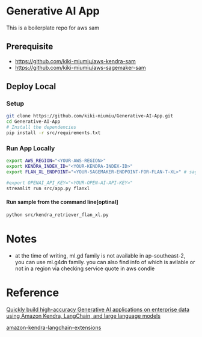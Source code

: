 # Generative AI App

This is a boilerplate repo for aws sam

## Prerequisite
* https://github.com/kiki-miumiu/aws-kendra-sam
* https://github.com/kiki-miumiu/aws-sagemaker-sam

## Deploy Local

### Setup
```bash
git clone https://github.com/kiki-miumiu/Generative-AI-App.git
cd Generative-AI-App
# Install the dependencies
pip install -r src/requirements.txt
```
### Run App Locally
```bash
export AWS_REGION="<YOUR-AWS-REGION>"
export KENDRA_INDEX_ID="<YOUR-KENDRA-INDEX-ID>"
export FLAN_XL_ENDPOINT="<YOUR-SAGEMAKER-ENDPOINT-FOR-FLAN-T-XL>" # sagemaker endpoint name. e.g jumpstart-dft-hf-text2text-flan-t5-xl

#export OPENAI_API_KEY="<YOUR-OPEN-AI-API-KEY>"
streamlit run src/app.py flanxl
```

#### Run sample from the command line[optinal]
```bash
python src/kendra_retriever_flan_xl.py
```

# Notes
* at the time of writing, ml.gd family is not available in ap-southeast-2, you can use ml.g4dn family. you can also find info of which is avilable or not in a region via checking service quote in aws condle
# Reference
[Quickly build high-accuracy Generative AI applications on enterprise data using Amazon Kendra, LangChain, and large language models](https://aws.amazon.com/blogs/machine-learning/quickly-build-high-accuracy-generative-ai-applications-on-enterprise-data-using-amazon-kendra-langchain-and-large-language-models/)

[amazon-kendra-langchain-extensions](https://github.com/aws-samples/amazon-kendra-langchain-extensions)